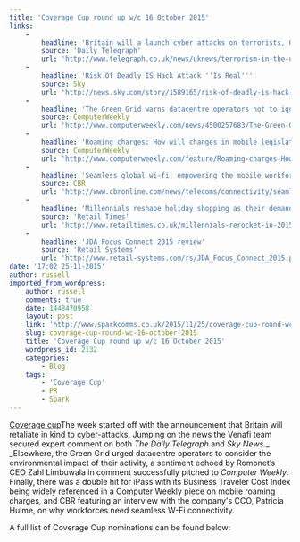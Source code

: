 ```yaml
---
title: 'Coverage Cup round up w/c 16 October 2015'
links:
    -
        headline: 'Britain will a launch cyber attacks on terrorists, George Osborne warns'
        source: 'Daily Telegraph'
        url: 'http://www.telegraph.co.uk/news/uknews/terrorism-in-the-uk/12000209/Britain-will-launch-cyber-attacks-on-terrorists-George-Osborne-warns.html'
    -
        headline: 'Risk Of Deadly IS Hack Attack ''Is Real'''
        source: Sky
        url: 'http://news.sky.com/story/1589165/risk-of-deadly-is-hack-attack-is-real'
    -
        headline: 'The Green Grid warns datacentre operators not to ignore local effect of their activities'
        source: ComputerWeekly
        url: 'http://www.computerweekly.com/news/4500257683/The-Green-Grid-warns-datacentre-operators-not-to-ignore-local-effect-of-their-activities'
    -
        headline: 'Roaming charges: How will changes in mobile legislation affect business in Europe?'
        source: ComputerWeekly
        url: 'http://www.computerweekly.com/feature/Roaming-charges-How-will-changes-in-mobile-legislation-affect-business-in-Europe'
    -
        headline: 'Seamless global wi-fi: empowering the mobile workforce'
        source: CBR
        url: 'http://www.cbronline.com/news/telecoms/connectivity/seamless-global-wi-fi-empowering-the-mobile-workforce-4724430'
    -
        headline: 'Millennials reshape holiday shopping as their demands for digital performance skyrocket in 2015, Dynatrace finds'
        source: 'Retail Times'
        url: 'http://www.retailtimes.co.uk/millennials-rerocket-in-2015/'
    -
        headline: 'JDA Focus Connect 2015 review'
        source: 'Retail Systems'
        url: 'http://www.retail-systems.com/rs/JDA_Focus_Connect_2015.php'
date: '17:02 25-11-2015'
author: russell
imported_from_wordpress:
    author: russell
    comments: true
    date: 1448470958
    layout: post
    link: 'http://www.sparkcomms.co.uk/2015/11/25/coverage-cup-round-wc-16-october-2015/'
    slug: coverage-cup-round-wc-16-october-2015
    title: 'Coverage Cup round up w/c 16 October 2015'
    wordpress_id: 2132
    categories:
        - Blog
    tags:
        - 'Coverage Cup'
        - PR
        - Spark
---
```


[Coverage cup](Coverage-cup-167x300.jpg)The week started off with the announcement that Britain will retaliate in kind to cyber-attacks. Jumping on the news the Venafi team secured expert comment on both _The Daily Telegraph_ and _Sky News.__ _Elsewhere, the Green Grid urged datacentre operators to consider the environmental impact of their activity, a sentiment echoed by Romonet’s CEO Zahl Limbuwala in comment successfully pitched to _Computer Weekly_. Finally, there was a double hit for iPass with its Business Traveler Cost Index being widely referenced in a Computer Weekly piece on mobile roaming charges, and CBR featuring an interview with the company's CCO, Patricia Hulme, on why workforces need seamless W-Fi connectivity.

A full list of Coverage Cup nominations can be found below:
